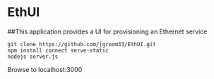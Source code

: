 # EthUI

##This application provides a UI for provisioning an Ethernet service

```
git clone https://github.com/jgroom33/EthUI.git
npm install connect serve-static
nodejs server.js
```

Browse to localhost:3000
